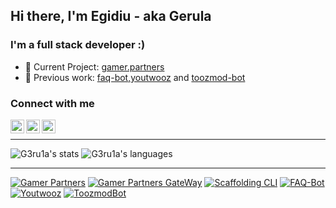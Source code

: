 ## Hi there, I'm Egidiu - aka Gerula

### I'm a full stack developer :)

- 🚧 Current Project: [gamer.partners][gp-client]
- 📍 Previous work: [faq-bot][faq-bot-dist],[youtwooz][youtwooz] and [toozmod-bot][toozmod-dist]

### Connect with me

[<img align="left" alt="twitter_logo" width="22px" src="https://cdn.jsdelivr.net/npm/simple-icons@3.12.4/icons/twitter.svg">][twitter]
[<img align="left" alt="twitter_logo" width="22px" src="https://cdn.jsdelivr.net/npm/simple-icons@3.12.4/icons/linkedin.svg">][linkedin]
[<img align="left" alt="twitter_logo" width="22px" src="https://cdn.jsdelivr.net/npm/simple-icons@3.12.4/icons/discord.svg">][discord]
<br>

---

![G3ru1a's stats](https://github-readme-stats.vercel.app/api?username=g3ru1a&show_icons=true&hide_border=true&title_color=C53030&icon_color=C53030)
![G3ru1a's languages](https://github-readme-stats.vercel.app/api/top-langs/?username=g3ru1a&hide=html,java&hide_border=true&title_color=C53030)

---

[![Gamer Partners](https://github-readme-stats.vercel.app/api/pin/?username=gamer-partners&repo=www&title_color=C53030&bg_color=F7FAFC&hide_border=true&show_owner=true)][gp-client]
[![Gamer Partners GateWay](https://github-readme-stats.vercel.app/api/pin/?username=gamer-partners&repo=api-gateway&title_color=C53030&bg_color=F7FAFC&hide_border=true&show_owner=true)][gp-gateway]
[![Scaffolding CLI](https://github-readme-stats.vercel.app/api/pin/?username=g3ru1a&repo=project-scaffolding&title_color=C53030&bg_color=F7FAFC&hide_border=true)][cli-scaffold-dist]
[![FAQ-Bot](https://github-readme-stats.vercel.app/api/pin/?username=g3ru1a&repo=faq-discord-bot&title_color=C53030&bg_color=F7FAFC&hide_border=true)][faq-bot-dist]
[![Youtwooz](https://github-readme-stats.vercel.app/api/pin/?username=g3ru1a&repo=youtwooz-www&title_color=C53030&bg_color=F7FAFC&hide_border=true)][youtwooz-dist]
[![ToozmodBot](https://github-readme-stats.vercel.app/api/pin/?username=g3ru1a&repo=toozmod&title_color=C53030&bg_color=F7FAFC&hide_border=true)][toozmod-dist]



[gp-client]: https://github.com/gamer-partners/www
[gp-gateway]: https://github.com/gamer-partners/api-gateway
[youtwooz]: https://youtwooz.com
[youtwooz-dist]: https://github.com/g3ru1a/youtwooz-www
[faq-bot-dist]: https://github.com/g3ru1a/faq-discord-bot
[toozmod-dist]: https://github.com/g3ru1a/toozmod
[twitter]: https://twitter.com/g3ru1a
[linkedin]: https://www.linkedin.com/in/egidiufarcas/
[discord]: https://discordapp.com/users/182520880277094400
[cli-scaffold-dist]: https://github.com/g3ru1a/project-scaffolding
